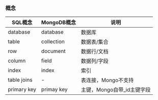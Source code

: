 ### 概念

| SQL概念 | MongoDB概念 | 说明 |
| --- | --- | --- |
| database | database | 数据库 |
| table | collection | 数据表/集合 |
| row | document | 数据行/文档 |
| column | field | 数据列/字段 |
| index | index | 索引 |
| table joins | \- | 表连接，Mongo不支持 |
| primary key | primay key | 主键，Mongo自带\_id主键字段 |
